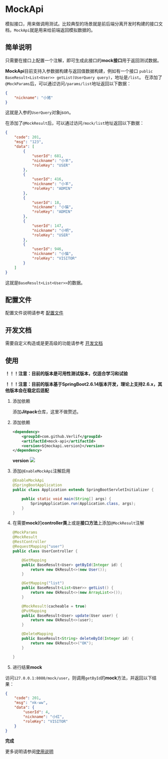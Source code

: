 # MockApi

模拟接口，用来做调用测试。比较典型的场景就是前后端分离开发时构建的接口文档，`MockApi`就是用来给前端返回模拟数据的。

## 简单说明

只需要在接口上配置一个注解，即可生成此接口的**mock接口**用于返回测试数据。

**MockApi**目前支持入参数据构建与返回值数据构建，例如有一个接口
`public BaseResult<List<User>> getList(UserQuery query)`，地址是`/list`。
在添加了`@MockParams`后，可以通过访问`/params/list`地址返回以下数据：

```json
{
    "nickname": "小猪"
}
```

这就是入参的`UserQuery`对象json。

在添加了`@MockResult`后，可以通过访问`/mock/list`地址返回以下数据：

```json
{
    "code": 201,
    "msg": "123",
    "data": [
        {
            "userId": 681,
            "nickname": "小羊",
            "roleKey": "USER"
        },
        {
            "userId": 416,
            "nickname": "小羊",
            "roleKey": "ADMIN"
        },
        {
            "userId": 18,
            "nickname": "小猫",
            "roleKey": "ADMIN"
        },
        {
            "userId": 147,
            "nickname": "小明",
            "roleKey": "USER"
        },
        {
            "userId": 946,
            "nickname": "小猫",
            "roleKey": "VISITOR"
        }
    ]
}
```

这就是`BaseResult<List<User>>`的数据。

## 配置文件

配置文件说明请参考 [配置文件](docs/配置文件.md)

## 开发文档

需要自定义构造或是更高级的功能请参考 [开发文档](docs/开发文档.md)

## 使用

**！！！注意：目前的版本是可用性测试版本，仅适合学习和试验**

**！！！注意：目前的版本基于SpringBoot2.6.14版本开发，理论上支持2.6.x，其他版本会在稳定后适配**

1. 添加依赖

   添加**Jitpack**仓库，这里不做赘述。

2. 添加依赖

   ```xml
   <dependency>
       <groupId>com.github.Verlif</groupId>
       <artifactId>mock-api</artifactId>
       <version>${mockapi.version}</version>
   </dependency>
   ```

   **version**  [![](https://jitpack.io/v/Verlif/mock-api.svg)](https://jitpack.io/#Verlif/mock-api)

3. 添加`@EnableMockApi`注解启用

   ```java
   @EnableMockApi
   @SpringBootApplication
   public class Application extends SpringBootServletInitializer {
   
       public static void main(String[] args) {
           SpringApplication.run(Application.class, args);
       }
   }
   ```

4. 在需要**mock**的**controller类**上或是**接口方法**上添加`@MockResult`注解

   ```java
   @MockParams
   @MockResult
   @RestController
   @RequestMapping("user")
   public class UserController {
   
       @GetMapping
       public BaseResult<User> getById(Integer id) {
           return new OkResult<>(new User());
       }
   
       @GetMapping("list")
       public BaseResult<List<User>> getList() {
           return new OkResult<>(new ArrayList<>());
       }
   
       @MockResult(cacheable = true)
       @PutMapping
       public BaseResult<User> update(User user) {
           return new OkResult<>(user);
       }
   
       @DeleteMapping
       public BaseResult<String> deleteById(Integer id) {
           return new OkResult<>("OK");
       }
   
   }
   ```

5. 进行结果**mock**

访问`127.0.0.1:8080/mock/user`，则调用`getById`的**mock**方法，并返回以下结果：

```json
{
    "code": 201,
    "msg": "nk-ww",
    "data": {
        "userId": 4,
        "nickname": "小红",
        "roleKey": "VISITOR"
    }
}
```

**完成**

更多说明请参阅[使用说明](docs/使用说明.md)
